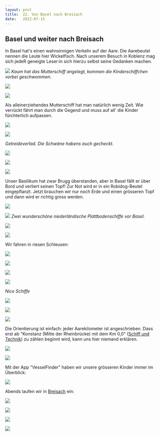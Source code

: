 ```yaml
---
layout: post
title:  22. Von Basel nach Breisach
date:   2022-07-15
---
```


##  Basel und weiter nach Breisach ##

In Basel hat's einen wahnsinnigen Verkehr auf der Aare. Die Aarebeutel nennen die Leute hier Wickelfisch. Nach unserem Besuch in Koblenz mag sich jedeR geneigte Leser:in sich hierzu selbst seine Gedanken machen.

![](/img/20220715_ms_res_basel_0.jpg)
*Kaum hat das Mutterschiff angelegt, kommen die Kinderschiffchen vorbei geschwommen.*

![](/img/20220715_ms_res_basel_1.jpg)

![](/img/20220715_ms_res_basel_2.jpg)

Als alleinerziehendes Mutterschiff hat man natürlich wenig Zeit. Wie verrückt fährt man durch die Gegend und muss auf all' die Kinder fürchterlich aufpassen.

![](/img/20220715_ms_res_basel_3.jpg)

![](/img/20220715_ms_res_basel_4.jpg)

*Getreideverlad. Die Schwäne habens auch gecheckt.*

![](/img/20220715_ms_res_basel_5.jpg)

![](/img/20220715_ms_res_basel_6.jpg)

![](/img/20220715_ms_res_basel_8.jpg)

Unser Basilikum hat zwar Brugg überstanden, aber in Basel fällt er über Bord und verliert seinen Topf!
Zur Not wird er in ein Robidog-Beutel eingepflanzt. Jetzt brauchen wir nur noch Erde und einen grösseren Topf und dann wird er richtig gross werden.

![](/img/20220715_ms_res_basel_9.jpg)

![](/img/20220715_ms_res_basel_10.jpg)
*Zwei wunderschöne niederländische Plattbodenschiffe vor Basel.*

![](/img/20220715_ms_res_basel_11.jpg)

![](/img/20220715_ms_res_basel_12.jpg)

Wir fahren in riesen Schleusen:

![](/img/20220715_ms_res_basel_13.jpg)

![](/img/20220715_ms_res_basel_14.jpg)

![](/img/20220715_ms_res_basel_15.jpg)

![](/img/20220715_ms_res_basel_16.jpg)

*Nice Schiffe*

![](/img/20220715_ms_res_basel_17.jpg)

![](/img/20220715_ms_res_basel_18.jpg)

![](/img/20220715_ms_res_basel_19.jpg)

Die Orientierung ist einfach: jeder Aarekilometer ist angeschrieben.
Dass erst ab "Konstanz (Mitte der Rheinbrücke) mit dem Km 0,0" ([Schiff und Technik](http://www.schiffundtechnik.com/lexikon/r/rheinkilometrierung.html)) zu zählen beginnt wird, kann uns hier niemand erklären.

![](/img/20220715_ms_res_basel_20.jpg)

![](/img/20220715_ms_res_basel_21.jpg)

Mit der App "VesselFinder" haben wir unsere grösseren Kinder immer im Überblick:

![](/img/20220715_ms_res_basel_22.jpg)

Abends laufen wir in [Breisach](https://de.m.wikipedia.org/wiki/Breisach_am_Rhein) ein:

![](/img/20220715_ms_res_basel_23.jpg)

![](/img/20220715_ms_res_basel_24.jpg)

![](/img/20220715_ms_res_basel_25.jpg)

![](/img/20220715_ms_res_basel_26.jpg)

